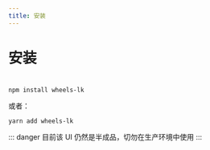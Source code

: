 ```yaml
---
title: 安装
---
```

# 安装
#
```
npm install wheels-lk
```
或者：
```
yarn add wheels-lk
```
::: danger
目前该 UI 仍然是半成品，切勿在生产环境中使用
:::